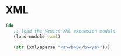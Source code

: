 # XML

```clojure
(do
   ;; load the Venice XML extension module
   (load-module :xml)
   
   (str (xml/sparse "<a><b>B</b></a>")))
```
